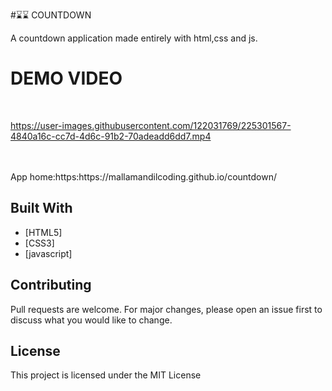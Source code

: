 #⌛⌛ COUNTDOWN

A countdown application made entirely with html,css and js.


# DEMO VIDEO

<br>



https://user-images.githubusercontent.com/122031769/225301567-4840a16c-cc7d-4d6c-91b2-70adeadd6dd7.mp4



<br>



<br>
App home:https:https://mallamandilcoding.github.io/countdown/



## Built With
- [HTML5]
- [CSS3]
- [javascript]



## Contributing
Pull requests are welcome. For major changes, please open an issue first to discuss what you would like to change.

## License
This project is licensed under the MIT License
